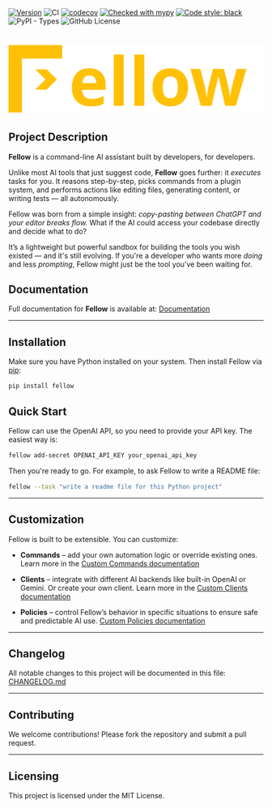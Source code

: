 [![Version](https://img.shields.io/pypi/v/fellow?color=blue&logo=pypi)](https://pypi.org/project/fellow/)
![CI](https://github.com/ManuelZierl/fellow/actions/workflows/ci.yml/badge.svg?branch=main)
[![codecov](https://codecov.io/gh/ManuelZierl/fellow/branch/main/graph/badge.svg)](https://codecov.io/gh/ManuelZierl/fellow)
[![Checked with mypy](https://www.mypy-lang.org/static/mypy_badge.svg)](https://mypy-lang.org/)
[![Code style: black](https://img.shields.io/badge/code%20style-black-000000.svg)](https://github.com/psf/black)
![PyPI - Types](https://img.shields.io/pypi/types/fellow)
![GitHub License](https://img.shields.io/github/license/ManuelZierl/fellow)


# ![Fellow](https://raw.githubusercontent.com/ManuelZierl/fellow/main/docs/assets/img/logo.svg)

## Project Description

**Fellow** is a command-line AI assistant built by developers, for developers.

Unlike most AI tools that just suggest code, **Fellow** goes further: it *executes* tasks for you. It reasons step-by-step, picks commands from a plugin system, and performs actions like editing files, generating content, or writing tests — all autonomously.

Fellow was born from a simple insight: *copy-pasting between ChatGPT and your editor breaks flow.* What if the AI could access your codebase directly and decide what to do?

It’s a lightweight but powerful sandbox for building the tools you wish existed — and it's still evolving. If you're a developer who wants more *doing* and less *prompting*, Fellow might just be the tool you’ve been waiting for.

## Documentation

Full documentation for **Fellow** is available at: [Documentation](https://manuelzierl.github.io/fellow)

---

## Installation
Make sure you have Python installed on your system. Then install Fellow via [pip](https://pypi.org/project/fellow/):
```bash
pip install fellow
```

## Quick Start

Fellow can use the OpenAI API, so you need to provide your API key. The easiest way is:

```bash
fellow add-secret OPENAI_API_KEY your_openai_api_key
```

Then you're ready to go. For example, to ask Fellow to write a README file:

```bash
fellow --task "write a readme file for this Python project"
```

---


## Customization

Fellow is built to be extensible. You can customize:

- **Commands** – add your own automation logic or override existing ones. Learn more in the [Custom Commands documentation](https://manuelzierl.github.io/fellow/commands/custom)

- **Clients** – integrate with different AI backends like built-in OpenAI or Gemini. Or create your own client. Learn more in the [Custom Clients documentation](https://manuelzierl.github.io/fellow/clients/custom)

- **Policies** – control Fellow’s behavior in specific situations to ensure safe and predictable AI use. [Custom Policies documentation](https://manuelzierl.github.io/fellow/policies/custom)

---

## Changelog
All notable changes to this project will be documented in this file: [CHANGELOG.md](CHANGELOG.md)

---

## Contributing
We welcome contributions! Please fork the repository and submit a pull request.

---

## Licensing
This project is licensed under the MIT License.
